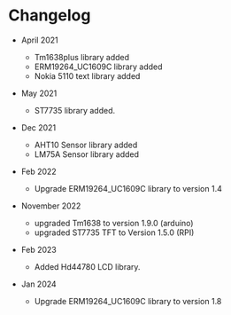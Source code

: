 # Changelog

* April 2021
	* Tm1638plus library added 
	* ERM19264_UC1609C library added
	* Nokia 5110 text library added

* May 2021
	* ST7735 library added.

* Dec 2021 
	* AHT10 Sensor library added 
	* LM75A Sensor library added

* Feb 2022 
	* Upgrade ERM19264_UC1609C library to version 1.4

* November 2022
	* upgraded Tm1638 to version 1.9.0 (arduino)
	* upgraded ST7735 TFT to Version 1.5.0 (RPI)

* Feb 2023 
	* Added Hd44780 LCD library. 

* Jan 2024
	* Upgrade ERM19264_UC1609C library to version 1.8
